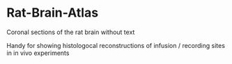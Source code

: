 # Rat-Brain-Atlas
Coronal sections of the rat brain without text

Handy for showing histologocal reconstructions of infusion / recording sites in in vivo experiments

